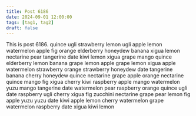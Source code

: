 ```yaml
---
title: Post 6186
date: 2024-09-01 12:00:00
tags: [tag1, tag2]
draft: false
---
```

This is post 6186.
quince
ugli
strawberry
lemon
ugli
apple
lemon
watermelon
apple
fig
orange
elderberry
honeydew
banana
xigua
lemon
nectarine
pear
tangerine
date
kiwi
lemon
xigua
grape
mango
quince
elderberry
lemon
banana
grape
lemon
apple
grape
lemon
xigua
apple
watermelon
strawberry
orange
strawberry
honeydew
date
tangerine
banana
cherry
honeydew
quince
nectarine
grape
apple
orange
nectarine
quince
mango
fig
xigua
cherry
kiwi
raspberry
apple
mango
watermelon
yuzu
mango
tangerine
date
watermelon
pear
raspberry
orange
quince
ugli
date
raspberry
ugli
cherry
xigua
fig
zucchini
nectarine
grape
pear
lemon
fig
apple
yuzu
yuzu
date
kiwi
apple
lemon
cherry
watermelon
grape
watermelon
raspberry
date
xigua
kiwi
lemon
